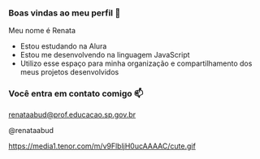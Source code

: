### Boas vindas ao meu perfil 💚

Meu nome é Renata 

- Estou estudando na Alura
- Estou me desenvolvendo na linguagem JavaScript
- Utilizo esse espaço para minha organização e compartilhamento dos meus projetos desenvolvidos

### Você entra em contato comigo 📫

renataabud@prof.educacao.sp.gov.br

@renataabud


https://media1.tenor.com/m/v9FlbljH0ucAAAAC/cute.gif
